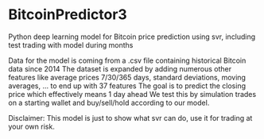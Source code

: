 # BitcoinPredictor3
Python deep learning model for Bitcoin price prediction using svr, including test trading with model during months

Data for the model is coming from a .csv file containing historical Bitcoin data since 2014
The dataset is expanded by adding numerous other features like average prices 7/30/365 days, standard deviations, moving averages, ... to end up with 37 features
The goal is to predict the closing price which effectively means 1 day ahead
We test this by simulation trades on a starting wallet and buy/sell/hold according to our model.

Disclaimer: This model is just to show what svr can do, use it for trading at your own risk.

